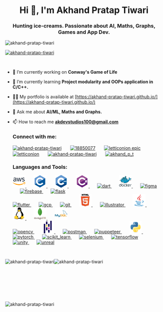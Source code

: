<h1 align="center">Hi 👋, I'm Akhand Pratap Tiwari</h1>
<h3 align="center">Hunting ice-creams. Passionate about AI, Maths, Graphs, Games and App Dev.</h3>

<p align="left"> <img
        src="https://komarev.com/ghpvc/?username=akhand-pratap-tiwari&label=Profile%20views&color=0e75b6&style=algolia"
        alt="akhand-pratap-tiwari" /> </p>

<p align="left"> <a href="https://github.com/ryo-ma/github-profile-trophy"><img
            src="https://github-profile-trophy.vercel.app/?username=akhand-pratap-tiwari&row=2&col=4&theme=algolia"
            alt="akhand-pratap-tiwari" /></a> </p>

<p align="left"> <a href="https://twitter.com/" target="blank"><img
            src="https://img.shields.io/twitter/follow/?logo=twitter&style=for-the-badge" alt="" /></a> </p>

- 🔭 I’m currently working on **Conway's Game of Life**

- 🌱 I’m currently learning **Project modularity and OOPs application in C/C++.**

- 👨‍💻 My portfolio is available at [https://akhand-pratap-tiwari.github.io/](https://akhand-pratap-tiwari.github.io/)

- 💬 Ask me about **AI/ML, Maths and Graphs.**

- 📫 How to reach me **<akdevstudios100@gmail.com>**

    <h3 align="left">Connect with me:</h3>
    <p align="left">
        <a href="https://linkedin.com/in/akhand-pratap-tiwari" target="blank"><img align="center"
                src="https://raw.githubusercontent.com/rahuldkjain/github-profile-readme-generator/master/src/images/icons/Social/linked-in-alt.svg"
                alt="akhand-pratap-tiwari" height="30" width="40" /></a>
          &nbsp;&nbsp;&nbsp;&nbsp;&nbsp;
        <a href="https://stackoverflow.com/users/18850077" target="blank"><img align="center"
                src="https://raw.githubusercontent.com/rahuldkjain/github-profile-readme-generator/master/src/images/icons/Social/stack-overflow.svg"
                alt="18850077" height="30" width="40" /></a>
            &nbsp;&nbsp;&nbsp;&nbsp;&nbsp;
        <a href="https://www.youtube.com/@letticonionepic" target="blank"><img align="center"
                src="https://raw.githubusercontent.com/rahuldkjain/github-profile-readme-generator/master/src/images/icons/Social/youtube.svg"
                alt="letticonion epic" height="30" width="40" /></a>
            &nbsp;&nbsp;&nbsp;&nbsp;&nbsp;
        <a href="https://codeforces.com/profile/letticonion" target="blank"><img align="center"
                src="https://raw.githubusercontent.com/rahuldkjain/github-profile-readme-generator/master/src/images/icons/Social/codeforces.svg"
                alt="letticonion" height="30" width="40" /></a>
            &nbsp;&nbsp;&nbsp;&nbsp;&nbsp;
        <a href="https://www.leetcode.com/akhand-pratap-tiwari" target="blank"><img align="center"
                src="https://raw.githubusercontent.com/rahuldkjain/github-profile-readme-generator/master/src/images/icons/Social/leet-code.svg"
                alt="akhand-pratap-tiwari" height="30" width="40" /></a>
            &nbsp;&nbsp;&nbsp;&nbsp;&nbsp;
        <a href="https://auth.geeksforgeeks.org/user/akhand_p_t" target="blank"><img align="center"
                src="https://raw.githubusercontent.com/rahuldkjain/github-profile-readme-generator/master/src/images/icons/Social/geeks-for-geeks.svg"
                alt="akhand_p_t" height="30" width="40" /></a>
    </p>

    <h3 align="left">Languages and Tools:</h3>
    <p align="left"> 
            <a href="https://aws.amazon.com" target="_blank" rel="noreferrer">
                    <img src="https://raw.githubusercontent.com/devicons/devicon/master/icons/amazonwebservices/amazonwebservices-original-wordmark.svg" alt="aws" width="40" height="40" /> </a> 
            &nbsp;&nbsp;&nbsp;&nbsp;&nbsp;
            <a href="https://www.cprogramming.com/" target="_blank" rel="noreferrer"> 
                    <img src="https://raw.githubusercontent.com/devicons/devicon/master/icons/c/c-original.svg" alt="c" width="40" height="40" /> </a> 
            &nbsp;&nbsp;&nbsp;&nbsp;&nbsp;
            <a href="https://www.w3schools.com/cpp/" target="_blank" rel="noreferrer"> 
                    <img src="https://raw.githubusercontent.com/devicons/devicon/master/icons/cplusplus/cplusplus-original.svg" alt="cplusplus" width="40" height="40" /> </a> 
            &nbsp;&nbsp;&nbsp;&nbsp;&nbsp;
            <a href="https://www.w3schools.com/cs/" target="_blank" rel="noreferrer"> 
                    <img src="https://raw.githubusercontent.com/devicons/devicon/master/icons/csharp/csharp-original.svg" alt="csharp" width="40" height="40" /> </a> 
            &nbsp;&nbsp;&nbsp;&nbsp;&nbsp;
            <a href="https://dart.dev" target="_blank" rel="noreferrer">
                    <img src="https://www.vectorlogo.zone/logos/dartlang/dartlang-icon.svg" alt="dart" width="40" height="40" /> </a> 
            &nbsp;&nbsp;&nbsp;&nbsp;&nbsp;
            <a href="https://www.docker.com/" target="_blank" rel="noreferrer"> 
                    <img src="https://raw.githubusercontent.com/devicons/devicon/master/icons/docker/docker-original-wordmark.svg" alt="docker" width="40" height="40" /> </a> 
            &nbsp;&nbsp;&nbsp;&nbsp;&nbsp;
            <a href="https://www.figma.com/" target="_blank" rel="noreferrer"> 
                    <img src="https://www.vectorlogo.zone/logos/figma/figma-icon.svg" alt="figma" width="40" height="40" /> </a>
            &nbsp;&nbsp;&nbsp;&nbsp;&nbsp;
            <a href="https://firebase.google.com/" target="_blank" rel="noreferrer"> 
                    <img src="https://www.vectorlogo.zone/logos/firebase/firebase-icon.svg" alt="firebase" width="40" height="40" /> </a> 
            &nbsp;&nbsp;&nbsp;&nbsp;&nbsp;
            <a href="https://flask.palletsprojects.com/" target="_blank" rel="noreferrer"> 
                    <img src="https://www.vectorlogo.zone/logos/pocoo_flask/pocoo_flask-icon.svg" alt="flask" width="40" height="40" /> </a> 
            <br>
            <a href="https://flutter.dev" target="_blank" rel="noreferrer"> 
                    <img src="https://www.vectorlogo.zone/logos/flutterio/flutterio-icon.svg" alt="flutter" width="40" height="40" /> </a> 
            &nbsp;&nbsp;&nbsp;&nbsp;&nbsp;
            <a href="https://cloud.google.com" target="_blank" rel="noreferrer"> 
                    <img src="https://www.vectorlogo.zone/logos/google_cloud/google_cloud-icon.svg" alt="gcp" width="40" height="40" /> </a> 
            &nbsp;&nbsp;&nbsp;&nbsp;&nbsp;
            <a href="https://git-scm.com/" target="_blank" rel="noreferrer"> 
                    <img src="https://www.vectorlogo.zone/logos/git-scm/git-scm-icon.svg" alt="git" width="40" height="40" /> </a> 
            &nbsp;&nbsp;&nbsp;&nbsp;&nbsp;
            <a href="https://www.w3.org/html/" target="_blank" rel="noreferrer"> 
                    <img src="https://raw.githubusercontent.com/devicons/devicon/master/icons/html5/html5-original-wordmark.svg" alt="html5" width="40" height="40" /> </a> 
            &nbsp;&nbsp;&nbsp;&nbsp;&nbsp;
            <a href="https://www.adobe.com/in/products/illustrator.html" target="_blank" rel="noreferrer"> 
                    <img src="https://www.vectorlogo.zone/logos/adobe_illustrator/adobe_illustrator-icon.svg" alt="illustrator" width="40" height="40" /> </a> 
            &nbsp;&nbsp;&nbsp;&nbsp;&nbsp;
            <a href="https://www.java.com" target="_blank" rel="noreferrer"> 
                    <img src="https://raw.githubusercontent.com/devicons/devicon/master/icons/java/java-original.svg" alt="java" width="40" height="40" /> </a> 
            &nbsp;&nbsp;&nbsp;&nbsp;&nbsp;
            <a href="https://www.linux.org/" target="_blank" rel="noreferrer"> 
                    <img src="https://raw.githubusercontent.com/devicons/devicon/master/icons/linux/linux-original.svg" alt="linux" width="40" height="40" /> </a> 
            &nbsp;&nbsp;&nbsp;&nbsp;&nbsp;
            <a href="https://www.mongodb.com/" target="_blank" rel="noreferrer"> 
                    <img src="https://raw.githubusercontent.com/devicons/devicon/master/icons/mongodb/mongodb-original-wordmark.svg" alt="mongodb" width="40" height="40" /> </a> 
            &nbsp;&nbsp;&nbsp;&nbsp;&nbsp;
            <a href="https://www.mysql.com/" target="_blank" rel="noreferrer"> 
                    <img src="https://raw.githubusercontent.com/devicons/devicon/master/icons/mysql/mysql-original-wordmark.svg" alt="mysql" width="40" height="40" /> </a> 
            <br>
            <a href="https://opencv.org/" target="_blank" rel="noreferrer"> 
                    <img src="https://www.vectorlogo.zone/logos/opencv/opencv-icon.svg" alt="opencv" width="40" height="40" /> </a> 
            &nbsp;&nbsp;&nbsp;&nbsp;&nbsp;
            <a href="https://pandas.pydata.org/" target="_blank" rel="noreferrer">
                    <img src="https://raw.githubusercontent.com/devicons/devicon/2ae2a900d2f041da66e950e4d48052658d850630/icons/pandas/pandas-original.svg" alt="pandas" width="40" height="40" /> </a> 
            &nbsp;&nbsp;&nbsp;&nbsp;&nbsp;
            <a href="https://postman.com" target="_blank" rel="noreferrer"> 
                    <img src="https://www.vectorlogo.zone/logos/getpostman/getpostman-icon.svg" alt="postman" width="40" height="40" /> </a> 
            &nbsp;&nbsp;&nbsp;&nbsp;&nbsp;
            <a href="https://github.com/puppeteer/puppeteer" target="_blank" rel="noreferrer"> 
                    <img src="https://www.vectorlogo.zone/logos/pptrdev/pptrdev-official.svg" alt="puppeteer" width="40" height="40" /> </a> 
            &nbsp;&nbsp;&nbsp;&nbsp;&nbsp;
            <a href="https://www.python.org" target="_blank" rel="noreferrer"> 
                    <img src="https://raw.githubusercontent.com/devicons/devicon/master/icons/python/python-original.svg" alt="python" width="40" height="40" /> </a> 
            &nbsp;&nbsp;&nbsp;&nbsp;&nbsp;
            <a href="https://pytorch.org/" target="_blank" rel="noreferrer"> 
                    <img src="https://www.vectorlogo.zone/logos/pytorch/pytorch-icon.svg" alt="pytorch" width="40" height="40" /> </a> 
            &nbsp;&nbsp;&nbsp;&nbsp;&nbsp;
            <a href="https://scikit-learn.org/" target="_blank" rel="noreferrer">
                    <img src="https://upload.wikimedia.org/wikipedia/commons/0/05/Scikit_learn_logo_small.svg" alt="scikit_learn" width="40" height="40" /> </a> 
            &nbsp;&nbsp;&nbsp;&nbsp;&nbsp;
            <a href="https://www.selenium.dev" target="_blank" rel="noreferrer"> 
                    <img src="https://raw.githubusercontent.com/detain/svg-logos/780f25886640cef088af994181646db2f6b1a3f8/svg/selenium-logo.svg" alt="selenium" width="40" height="40" /> </a> 
            &nbsp;&nbsp;&nbsp;&nbsp;&nbsp;
            <a href="https://www.tensorflow.org" target="_blank" rel="noreferrer"> 
                    <img src="https://www.vectorlogo.zone/logos/tensorflow/tensorflow-icon.svg" alt="tensorflow" width="40" height="40" /> </a> 
            <br>
            <a href="https://unity.com/" target="_blank" rel="noreferrer"> 
                    <img src="https://www.vectorlogo.zone/logos/unity3d/unity3d-icon.svg" alt="unity" width="40" height="40" /> </a> 
            &nbsp;&nbsp;&nbsp;&nbsp;&nbsp;
            <a href="https://unrealengine.com/" target="_blank" rel="noreferrer">
                    <img src="https://raw.githubusercontent.com/kenangundogan/fontisto/036b7eca71aab1bef8e6a0518f7329f13ed62f6b/icons/svg/brand/unreal-engine.svg" alt="unreal" width="40" height="40" /> </a> 
    </p>
<br>
<p>
        <img align="left" 
            src="https://github-readme-stats.vercel.app/api?username=akhand-pratap-tiwari&show_icons=true&locale=en&theme=algolia&hide_border=false"
            alt="akhand-pratap-tiwari" /> <img align="left" src="https://github-readme-streak-stats.herokuapp.com/?user=akhand-pratap-tiwari&theme=algolia&hide_border=false"
            alt="akhand-pratap-tiwari" />
</p>
<p>
        <br>
        <br>
        <br>
        <br>
        <br>
        <br>
        <br>
        <br>
        <img align="left"
            src="https://github-readme-stats.vercel.app/api/top-langs?username=akhand-pratap-tiwari&show_icons=true&locale=en&layout=compact&theme=algolia"
            alt="akhand-pratap-tiwari" />
</p>
